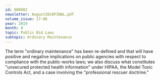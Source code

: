 ```yaml
---
id: 000982
newsletter: August2019FINAL.pdf
volume_issue: 17-08
year: 2019
month: 8
topic: Public Bid Laws
subtopic: Ordinary Maintenance
---
```


The term "ordinary maintenance" has been re-defined and that will have positive and negative implications on public agencies with respect to compliance with the public-works laws; we also discuss what constitutes "unsecured protected health information" under HIPAA, the Model Toxic Controls Act, and a case involving the "professional rescuer doctrine."